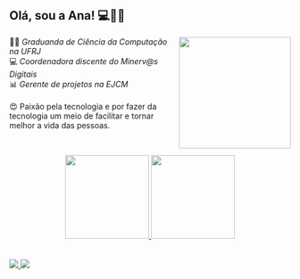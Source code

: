 ## Olá, sou a Ana! 💻:woman_office_worker:

<img align='right' src="https://media.giphy.com/media/YPQ62IX4xd60xJDaBu/giphy.gif" width="200" heigth="200">

:woman_student: *Graduanda de Ciência da Computação na UFRJ*  
💻 *Coordenadora discente do Minerv@s Digitais*   
:bar_chart: *Gerente de projetos na EJCM*
<br>
<br>
:heart_eyes: Paixão pela tecnologia e por fazer da tecnologia um meio de facilitar e tornar melhor a vida das pessoas.


  &nbsp;
  &nbsp;
  
  <div align="center">
  <a href="https://github.com/acrds">
  <img height="150em" src="https://github-readme-stats.vercel.app/api?username=acrds&show_icons=true&theme=radical&include_all_commits=true&count_private=true"/>
  <img height="150em" src="https://github-readme-stats.vercel.app/api/top-langs/?username=acrds&layout=compact&langs_count=7&theme=radical"/>
</div>
  <br>
  <br>
  
<a href = "mailto:anasantos.rds@outlook.com">
  <img src="https://img.shields.io/badge/Microsoft_Outlook-0078D4?style=for-the-badge&logo=microsoft-outlook&logoColor=white">
</a>

<a href="https://www.linkedin.com/in/acrds">
  <img src="https://img.shields.io/badge/-LinkedIn-%230077B5?style=for-the-badge&logo=linkedin&logoColor=white">
</a> 
  

